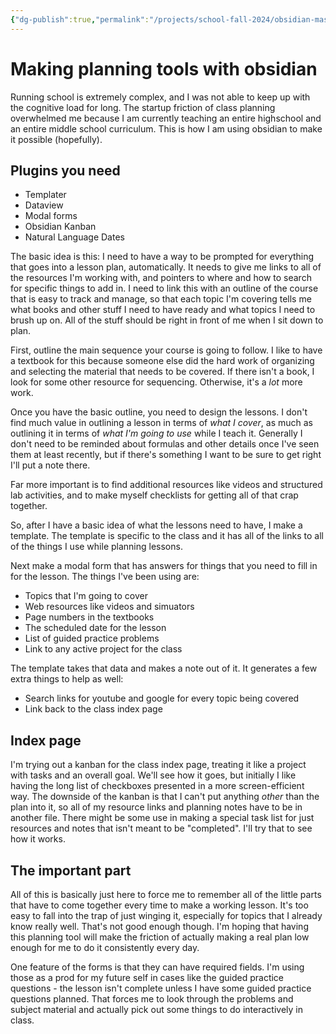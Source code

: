 ```yaml
---
{"dg-publish":true,"permalink":"/projects/school-fall-2024/obsidian-mastery/"}
---
```



# Making planning tools with obsidian

Running school is extremely complex, and I was not able to keep up with the cognitive load for long. The startup friction of class planning overwhelmed me because I am currently teaching an entire highschool and an entire middle school curriculum. This is how I am using obsidian to make it possible (hopefully).

## Plugins you need

- Templater
- Dataview
- Modal forms
- Obsidian Kanban
- Natural Language Dates

The basic idea is this: I need to have a way to be prompted for everything that goes into a lesson plan, automatically. It needs to give me links to all of the resources I'm working with, and pointers to where and how to search for specific things to add in. I need to link this with an outline of the course that is easy to track and manage, so that each topic I'm covering tells me what books and other stuff I need to have ready and what topics I need to brush up on. All of the stuff should be right in front of me when I sit down to plan.

First, outline the main sequence your course is going to follow. I like to have a textbook for this because someone else did the hard work of organizing and selecting the material that needs to be covered. If there isn't a book, I look for some other resource for sequencing. Otherwise, it's a *lot* more work.

Once you have the basic outline, you need to design the lessons. I don't find much value in outlining a lesson in terms of *what I cover*, as much as outlining it in terms of *what I'm going to use* while I teach it. Generally I don't need to be reminded about formulas and other details once I've seen them at least recently, but if there's something I want to be sure to get right I'll put a note there.

Far more important is to find additional resources like videos and structured lab activities, and to make myself checklists for getting all of that crap together.

So, after I have a basic idea of what the lessons need to have, I make a template. The template is specific to the class and it has all of the links to all of the things I use while planning lessons.

Next make a modal form that has answers for things that you need to fill in for the lesson. The things I've been using are:

- Topics that I'm going to cover
- Web resources like videos and simuators
- Page numbers in the textbooks
- The scheduled date for the lesson
- List of guided practice problems
- Link to any active project for the class

The template takes that data and makes a note out of it. It generates a few extra things to help as well:
- Search links for youtube and google for every topic being covered
- Link back to the class index page

## Index page

I'm trying out a kanban for the class index page, treating it like a project with tasks and an overall goal. We'll see how it goes, but initially I like having the long list of checkboxes presented in a more screen-efficient way. The downside of the kanban is that I can't put anything *other* than the plan into it, so all of my resource links and planning notes have to be in another file. There might be some use in making a special task list for just resources and notes that isn't meant to be "completed". I'll try that to see how it works.

## The important part

All of this is basically just here to force me to remember all of the little parts that have to come together every time to make a working lesson. It's too easy to fall into the trap of just winging it, especially for topics that I already know really well. That's not good enough though. I'm hoping that having this planning tool will make the friction of actually making a real plan low enough for me to do it consistently every day.

One feature of the forms is that they can have required fields. I'm using those as a prod for my future self in cases like the guided practice questions - the lesson isn't complete unless I have some guided practice questions planned. That forces me to look through the problems and subject material and actually pick out some things to do interactively in class. 